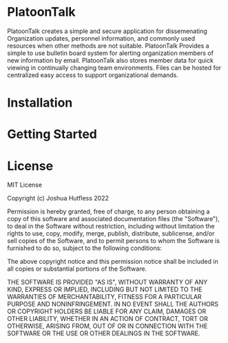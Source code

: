# PlatoonTalk

PlatoonTalk creates a simple and secure application for dissemenating Organization updates, personnel information, and commonly used resources when other methods are not suitable. PlatoonTalk Provides a simple to use bulletin board system for alerting organization members of new information by email. PlatoonTalk also stores member data for quick viewing in continually changing team environments. Files can be hosted for centralized easy access to support organizational demands.

# Installation

# Getting Started

# License

MIT License

Copyright (c) Joshua Hutfless 2022

Permission is hereby granted, free of charge, to any person obtaining a copy
of this software and associated documentation files (the "Software"), to deal
in the Software without restriction, including without limitation the rights
to use, copy, modify, merge, publish, distribute, sublicense, and/or sell
copies of the Software, and to permit persons to whom the Software is
furnished to do so, subject to the following conditions:

The above copyright notice and this permission notice shall be included in all
copies or substantial portions of the Software.

THE SOFTWARE IS PROVIDED "AS IS", WITHOUT WARRANTY OF ANY KIND, EXPRESS OR
IMPLIED, INCLUDING BUT NOT LIMITED TO THE WARRANTIES OF MERCHANTABILITY,
FITNESS FOR A PARTICULAR PURPOSE AND NONINFRINGEMENT. IN NO EVENT SHALL THE
AUTHORS OR COPYRIGHT HOLDERS BE LIABLE FOR ANY CLAIM, DAMAGES OR OTHER
LIABILITY, WHETHER IN AN ACTION OF CONTRACT, TORT OR OTHERWISE, ARISING FROM,
OUT OF OR IN CONNECTION WITH THE SOFTWARE OR THE USE OR OTHER DEALINGS IN THE
SOFTWARE.
